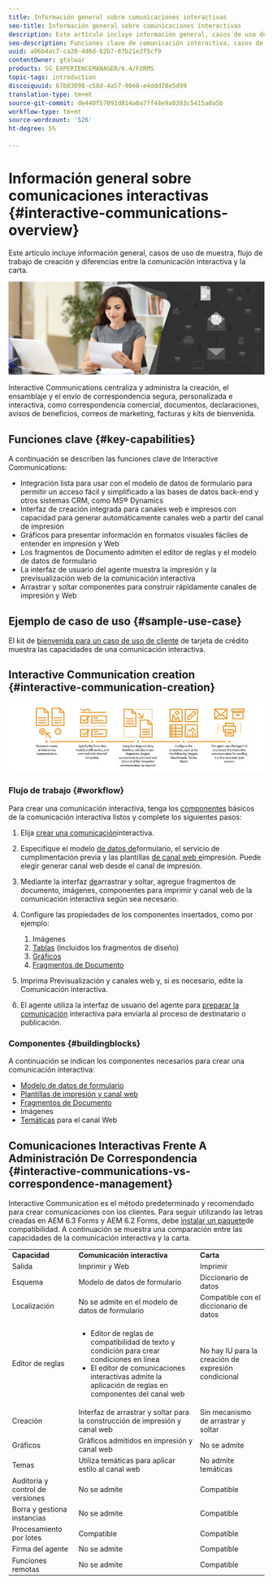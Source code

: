 ```yaml
---
title: Información general sobre comunicaciones interactivas
seo-title: Información general sobre comunicaciones interactivas
description: Este artículo incluye información general, casos de uso de muestra, flujo de trabajo de creación y diferencias entre la comunicación interactiva y la carta.
seo-description: Funciones clave de comunicación interactiva, casos de uso de muestra, flujo de trabajo de creación y diferencias entre la comunicación interactiva y la administración de correspondencia
uuid: a06b4ac7-ca20-4d6d-b2b7-87b21e2f5cf9
contentOwner: gtalwar
products: SG_EXPERIENCEMANAGER/6.4/FORMS
topic-tags: introduction
discoiquuid: 67b03098-c58d-4a57-90e0-e4ddd78e5d99
translation-type: tm+mt
source-git-commit: de440f57091d814a0a7ff48e9a0383c5415a0a5b
workflow-type: tm+mt
source-wordcount: '526'
ht-degree: 5%

---
```



# Información general sobre comunicaciones interactivas {#interactive-communications-overview}

Este artículo incluye información general, casos de uso de muestra, flujo de trabajo de creación y diferencias entre la comunicación interactiva y la carta.

![](do-not-localize/correspondence-management.png)

Interactive Communications centraliza y administra la creación, el ensamblaje y el envío de correspondencia segura, personalizada e interactiva, como correspondencia comercial, documentos, declaraciones, avisos de beneficios, correos de marketing, facturas y kits de bienvenida.

## Funciones clave {#key-capabilities}

A continuación se describen las funciones clave de Interactive Communications:

* Integración lista para usar con el modelo de datos de formulario para permitir un acceso fácil y simplificado a las bases de datos back-end y otros sistemas CRM, como MS® Dynamics
* Interfaz de creación integrada para canales web e impresos con capacidad para generar automáticamente canales web a partir del canal de impresión
* Gráficos para presentar información en formatos visuales fáciles de entender en impresión y Web
* Los fragmentos de Documento admiten el editor de reglas y el modelo de datos de formulario
* La interfaz de usuario del agente muestra la impresión y la previsualización web de la comunicación interactiva
* Arrastrar y soltar componentes para construir rápidamente canales de impresión y Web

## Ejemplo de caso de uso {#sample-use-case}

El kit de [bienvenida para un caso de uso de cliente](/help/forms/using/finance-reference-site-walkthrough.md#credit-card-application-walkthrough) de tarjeta de crédito muestra las capacidades de una comunicación interactiva.

## Interactive Communication creation  {#interactive-communication-creation}

![interactive_Communication-01](assets/interactive_communication-01.jpg)

### Flujo de trabajo {#workflow}

Para crear una comunicación interactiva, tenga los [componentes](#buildingblocks) básicos de la comunicación interactiva listos y complete los siguientes pasos:

1. Elija [crear una comunicación](/help/forms/using/create-interactive-communication.md)interactiva.

1. Especifique el modelo [de datos de](/help/forms/using/data-integration.md)formulario, el servicio de cumplimentación previa y las plantillas [de canal web e](/help/forms/using/web-channel-print-channel.md)impresión. Puede elegir generar canal web desde el canal de impresión.

1. Mediante la interfaz [de](/help/forms/using/introduction-interactive-communication-authoring.md)arrastrar y soltar, agregue fragmentos de documento, imágenes, componentes para imprimir y canal web de la comunicación interactiva según sea necesario.
1. Configure las propiedades de los componentes insertados, como por ejemplo:

   1. Imágenes
   1. [Tablas](/help/forms/using/create-interactive-communication.md#tables) (incluidos los fragmentos de diseño)
   1. [Gráficos](/help/forms/using/chart-component-interactive-communications.md)
   1. [Fragmentos de Documento](/help/forms/using/create-interactive-communication.md#document-fragment-properties)

1. Imprima Previsualización y canales web y, si es necesario, edite la Comunicación interactiva.
1. El agente utiliza la interfaz de usuario del agente para [preparar la comunicación](/help/forms/using/prepare-send-interactive-communication.md) interactiva para enviarla al proceso de destinatario o publicación.

### Componentes {#buildingblocks}

A continuación se indican los componentes necesarios para crear una comunicación interactiva:

* [Modelo de datos de formulario](/help/forms/using/data-integration.md)
* [Plantillas de impresión y canal web](/help/forms/using/web-channel-print-channel.md)
* [Fragmentos de Documento](/help/forms/using/document-fragments.md)
* Imágenes
* [Temáticas](/help/forms/using/themes.md) para el canal Web

## Comunicaciones Interactivas Frente A Administración De Correspondencia {#interactive-communications-vs-correspondence-management}

Interactive Communication es el método predeterminado y recomendado para crear comunicaciones con los clientes. Para seguir utilizando las letras creadas en AEM 6.3 Forms y AEM 6.2 Forms, debe [instalar un paquete](/help/forms/using/compatibility-package.md)de compatibilidad. A continuación se muestra una comparación entre las capacidades de la comunicación interactiva y la carta.

<table> 
 <tbody>
  <tr>
   <td><strong>Capacidad</strong></td> 
   <td><strong>Comunicación interactiva</strong></td> 
   <td><strong>Carta</strong></td> 
  </tr>
  <tr>
   <td>Salida</td> 
   <td>Imprimir y Web</td> 
   <td>Imprimir</td> 
  </tr>
  <tr>
   <td>Esquema</td> 
   <td>Modelo de datos de formulario </td> 
   <td>Diccionario de datos </td> 
  </tr>
  <tr>
   <td>Localización</td> 
   <td>No se admite en el modelo de datos de formulario</td> 
   <td>Compatible con el diccionario de datos</td> 
  </tr>
  <tr>
   <td>Editor de reglas</td> 
   <td>
    <ul> 
     <li>Editor de reglas de compatibilidad de texto y condición para crear condiciones en línea</li> 
     <li>El editor de comunicaciones interactivas admite la aplicación de reglas en componentes del canal web</li> 
    </ul> </td> 
   <td>No hay IU para la creación de expresión condicional</td> 
  </tr>
  <tr>
   <td>Creación  </td> 
   <td>Interfaz de arrastrar y soltar para la construcción de impresión y canal web</td> 
   <td>Sin mecanismo de arrastrar y soltar </td> 
  </tr>
  <tr>
   <td>Gráficos</td> 
   <td>Gráficos admitidos en impresión y canal web</td> 
   <td>No se admite</td> 
  </tr>
  <tr>
   <td>Temas</td> 
   <td>Utiliza temáticas para aplicar estilo al canal web</td> 
   <td>No admite temáticas</td> 
  </tr>
  <tr>
   <td>Auditoría y control de versiones</td> 
   <td>No se admite</td> 
   <td>Compatible</td> 
  </tr>
  <tr>
   <td>Borra y gestiona instancias</td> 
   <td>No se admite</td> 
   <td>Compatible</td> 
  </tr>
  <tr>
   <td>Procesamiento por lotes</td> 
   <td>Compatible </td> 
   <td>Compatible</td> 
  </tr>
  <tr>
   <td>Firma del agente</td> 
   <td>No se admite</td> 
   <td>Compatible</td> 
  </tr>
  <tr>
   <td>Funciones remotas</td> 
   <td>No se admite</td> 
   <td>Compatible</td> 
  </tr>
 </tbody>
</table>

